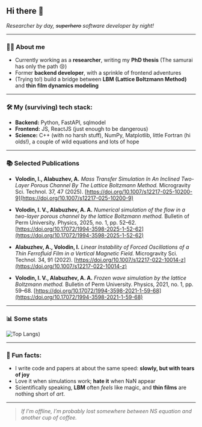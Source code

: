 ## Hi there 👋

<!---![Funny Cat Scientist](https://media.giphy.com/media/v1.Y2lkPTc5MGI3NjExNDV0ZzJ5bHZ1b2U5bnJmM2s0eGRwdWx1dWRyYzdoeXZwdXgxaDdoNiZlcD12MV9naWZzX3NlYXJjaCZjdD1n/VbnUQpnihPSIgIXuZv/giphy.gif)-->

*Researcher by day, ~~superhero~~ software developer by night!*  

---

### 👨‍🔬 About me
- Currently working as a **researcher**, writing my **PhD thesis** (The samurai has only the path 😢)  
- Former **backend developer**, with a sprinkle of frontend adventures  
- (Trying to!) build a bridge between **LBM (Lattice Boltzmann Method)** and **thin film dynamics modeling**  

---

### 🛠 My (surviving) tech stack:
- **Backend:** Python, FastAPI, sqlmodel 
- **Frontend:** JS, ReactJS (just enough to be dangerous)  
- **Science:** C++ (with no harsh stuff), NumPy, Matplotlib, little Fortran (hi olds!), a couple of wild equations and lots of hope  

---

### 📚 Selected Publications
- **Volodin, I., Alabuzhev, A.** *Mass Transfer Simulation In An Inclined Two-Layer Porous Channel By The Lattice Boltzmann Method.* Microgravity Sci. Technol. 37, 47 (2025). [https://doi.org/10.1007/s12217-025-10200-9](https://doi.org/10.1007/s12217-025-10200-9)

- **Volodin, I. V., Alabuzhev, A. A.** *Numerical simulation of the flow in a two-layer porous channel by the lattice Boltzmann method.* Bulletin of Perm University. Physics, 2025, no. 1, pp. 52–62. [https://doi.org/10.17072/1994-3598-2025-1-52-62](https://doi.org/10.17072/1994-3598-2025-1-52-62)

- **Alabuzhev, A., Volodin, I.** *Linear Instability of Forced Oscillations of a Thin Ferrofluid Film in a Vertical Magnetic Field.* Microgravity Sci. Technol. 34, 91 (2022). [https://doi.org/10.1007/s12217-022-10014-z](https://doi.org/10.1007/s12217-022-10014-z)

- **Volodin, I. V., Alabuzhev, A. A.** *Frozen wave simulation by the lattice Boltzmann method.* Bulletin of Perm University. Physics, 2021, no. 1, pp. 59–68. [https://doi.org/10.17072/1994-3598-2021-1-59-68](https://doi.org/10.17072/1994-3598-2021-1-59-68)

---

### 📊 Some stats
<!---![GitHub Stats](https://github-readme-stats.vercel.app/api?username=ivanwolodin1&show_icons=true&theme=tokyonight)  -->
![Top Langs](https://github-readme-stats.vercel.app/api/top-langs/?username=ivanwolodin1&layout=compact&theme=tokyonight&v=2))  

---

### 🎢 Fun facts:
- I write code and papers at about the same speed: **slowly, but with tears of joy**  
- Love it when simulations work; **hate it** when NaN appear  
- Scientifically speaking, **LBM** often *feels* like magic, and **thin films** are nothing short of *art*.

---

> *If I’m offline, I’m probably lost somewhere between NS equation and another cup of coffee.*
